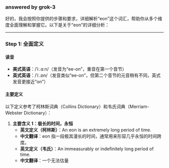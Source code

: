 ### answered by grok-3
好的，我会按照你提供的步骤和要求，详细解析“eon”这个词汇，帮助你从多个维度全面理解和掌握它。以下是关于“eon”的详细分析：

---

### Step 1: 全面定义
#### 读音
- **美式英语**：/ˈiː.ɑːn/（发音为“ee-on”，重音在第一个音节）
- **英式英语**：/ˈiː.ɒn/（发音类似“ee-on”，但第二个音节的元音稍有不同，英式发音更接近“on”）

#### 主要定义
以下定义参考了柯林斯词典（Collins Dictionary）和韦氏词典（Merriam-Webster Dictionary）：
1. **主要含义 1：极长的时间，永恒**
   - **英文定义（柯林斯）**：An eon is an extremely long period of time.
   - **中文翻译**：eon 指一段极其漫长的时间，通常用来形容几乎永恒的时间跨度。
   - **英文定义（韦氏）**：An immeasurably or indefinitely long period of time.
   - **中文翻译**：一个无法估量